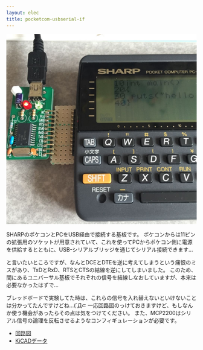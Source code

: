 ```yaml
---
layout: elec
title: pocketcom-usbserial-if
---
```


![](pocketcom-usbserial-if.jpg)

SHARPのポケコンとPCをUSB経由で接続する基板です。
ポケコンからは11ピンの拡張用のソケットが用意されていて、これを使ってPCからポケコン側に電源を供給するとともに、USB-シリアルブリッジを通じてシリアル接続できます…

と言いたいところですが、なんとDCEとDTEを逆に考えてしまうという痛恨のミスがあり、TxDとRxD、RTSとCTSの結線を逆にしてしまいました。
このため、間にあるユニバーサル基板でそれぞれの信号を結線しなおしていますが、本来は必要なかったはずで…

ブレッドボードで実験してた時は、これらの信号を入れ替えないといけないことは分かってたんですけどね…(´Д⊂
一応回路図のっけておきますけど、もしなんか使う機会があったらその点は気をつけてください。
また、MCP2200はシリアル信号の論理を反転させるようなコンフィギュレーションが必要です。

- [回路図](pocketcom-usbserial-if.pdf)
- [KiCADデータ](https://bitbucket.org/fs495/elec4/src/master/pocketcom-usbserial-if/)
